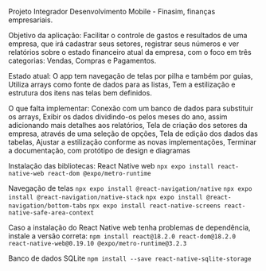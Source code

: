 Projeto Integrador Desenvolvimento Mobile - Finasim, finanças empresariais.

Objetivo da aplicação:
Facilitar o controle de gastos e resultados de uma empresa, que irá cadastrar seus setores, registrar seus números e ver relatórios sobre o estado financeiro atual da empresa, com o foco em três categorias: Vendas, Compras e Pagamentos.

Estado atual:
O app tem navegação de telas por pilha e também por guias,
Utiliza arrays como fonte de dados para as listas,
Tem a estilização e estrutura dos itens nas telas bem definidos.

O que falta implementar:
Conexão com um banco de dados para substituir os arrays,
Exibir os dados dividindo-os pelos meses do ano, assim adicionando mais detalhes aos relatórios,
Tela de criação dos setores da empresa, através de uma seleção de opções,
Tela de edição dos dados das tabelas,
Ajustar a estilização conforme as novas implementações,
Terminar a documentação, com protótipo de design e diagramas

Instalação das bibliotecas:
React Native web
``npx expo install react-native-web react-dom @expo/metro-runtime``

Navegação de telas
``npx expo install @react-navigation/native``
``npx expo install @react-navigation/native-stack``
``npx expo install @react-navigation/bottom-tabs``
``npx expo install react-native-screens react-native-safe-area-context``

Caso a instalação do React Native web tenha problemas de dependência, instale a versão correta:
``npm install react@18.2.0 react-dom@18.2.0 react-native-web@0.19.10 @expo/metro-runtime@3.2.3``

Banco de dados SQLite
``npm install --save react-native-sqlite-storage``